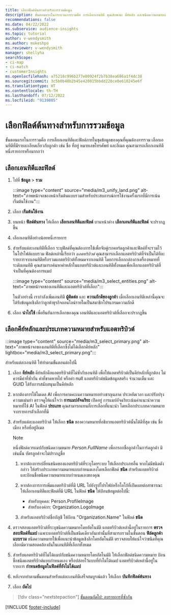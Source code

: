 ```yaml
---
title: เลือกฟิลด์ต้นทางสำหรับการรวมข้อมูล
description: ขั้นตอนแรกในกระบวนการรวมคือ การเลือกเอนทิตี คุณลักษณะ คีย์หลัก และชนิดความหมายเพื่อแมปข้อมูลกับโปรไฟล์ลูกค้าแบบรวม
recommendations: false
ms.date: 04/22/2022
ms.subservice: audience-insights
ms.topic: tutorial
author: v-wendysmith
ms.author: mukeshpo
ms.reviewer: v-wendysmith
manager: shellyha
searchScope:
- ci-map
- ci-match
- customerInsights
ms.openlocfilehash: a75218c996b277e00924f2b7b38ea686a1f4dc38
ms.sourcegitcommit: 3c5b0b40b2b45e420015bbdd228ce0e610245e6f
ms.translationtype: HT
ms.contentlocale: th-TH
ms.lasthandoff: 07/12/2022
ms.locfileid: "9139805"
---
```

# <a name="select-source-fields-for-data-unification"></a>เลือกฟิลด์ต้นทางสำหรับการรวมข้อมูล

ขั้นตอนแรกในการรวมคือ การเลือกเอนทิตีและฟิลด์ภายในชุดข้อมูลของคุณที่คุณต้องการรวม เลือกเอนทิตีที่มีรายละเอียดเกี่ยวกับลูกค้า เช่น ชื่อ ที่อยู่ หมายเลขโทรศัพท์ และอีเมล คุณสามารถเลือกเอนทิตีหนึ่งรายการหรือมากกว่า

## <a name="select-entities-and-fields"></a>เลือกเอนทิตีและฟิลด์

1. ไปที่ **ข้อมูล** > **รวม**

   :::image type="content" source="media/m3_unify_land.png" alt-text="ภาพหน้าจอของหน้าเริ่มต้นแบบรวมสำหรับประสบการณ์การใช้งานครั้งแรกที่มีการเน้นเริ่มต้นใช้งาน":::

1. เลือก **เริ่มต้นใช้งาน**

1. บนหน้า **ฟิลด์ต้นทาง** ให้เลือก **เลือกเอนทิตีและฟิลด์** บานหน้าต่าง **เลือกเอนทิตีและฟิลด์** จะปรากฏขึ้น

1. เลือกเอนทิตีอย่างน้อยหนึ่งรายการ

1. สำหรับแต่ละเอนทิตีที่เลือก ระบุฟิลด์ที่คุณต้องการใช้เพื่อจับคู่เรกคอร์ดลูกค้าและฟิลด์ที่จะรวมไว้ในโปรไฟล์แบบรวม ฟิลด์เหล่านี้เรียกว่า *แอตทริบิวต์* คุณสามารถเลือกแอตทริบิวต์ที่จำเป็นได้ทีละรายการจากเอนทิตีหรือรวมแอตทริบิวต์ทั้งหมดจากเอนทิตี โดยการเลือกกล่องกาเครื่องหมายที่ระดับเอนทิตี คุณสามารถค้นหาคำหลักในแอตทริบิวต์และเอนทิตีทั้งหมดเพื่อเลือกแอตทริบิวต์ที่จำเป็นที่คุณต้องการแมป

   :::image type="content" source="media/m3_select_entities.png" alt-text="ภาพหน้าจอของเอนทิตีและแอตทริบิวต์ที่เลือก":::

   ในตัวอย่างนี้ เรากำลังเพิ่มเอนทิตี **ผู้ติดต่อ** และ **ความภักดีของลูกค้า** เมื่อเลือกเอนทิตีเหล่านี้คุณจะได้รับข้อมูลเชิงลึกว่าลูกค้าธุรกิจออนไลน์รายใดเป็นสมาชิกโปรแกรมความภักดี

1. เลือก **นำไปใช้** เพื่อยืนยันการเลือกของคุณ เอนทิตีและแอตทริบิวต์ที่เลือกจะปรากฏขึ้น

## <a name="select-primary-key-and-semantic-type-for-attributes"></a>เลือกคีย์หลักและประเภทความหมายสำหรับแอตทริบิวต์

   :::image type="content" source="media/m3_select_primary.png" alt-text="ภาพหน้าจอของเอนทิตีที่เลือกซึ่งไม่ได้เลือกคีย์หลัก" lightbox="media/m3_select_primary.png":::

สำหรับแต่ละเอนทิตี ให้ทำตามขั้นตอนต่อไปนี้

1. เลือก **คีย์หลัก** คีย์หลักคือแอตทริบิวต์ที่ไม่ซ้ำกับเอนทิตี เพื่อให้แอตทริบิวต์เป็นคีย์หลักที่ถูกต้อง ไม่ควรมีค่าที่ซ้ำกัน ค่าที่ขาดหายไป หรือค่า null แอตทริบิวต์ชนิดข้อมูลสตริง จำนวนเต็ม และ GUID ได้รับการสนับสนุนเป็นคีย์หลัก

1. หากต้องการใช้โมเดล AI เพื่อการคาดคะเนความหมายอย่างชาญฉลาด ประหยัดเวลา และปรับปรุงความแม่นยำ ตรวจดูให้แน่ใจว่า **การแมปอัจฉริยะ** เปิดอยู่ การแมปอัจฉริยะเน้นคำแนะนำความหมายที่ใช้ AI ในฟิลด์ **ประเภท** คุณสามารถแทนที่การเลือกที่แนะนำ โดยเลือกประเภทความหมายจากรายการตัวเลือกที่มี

1. สำหรับแต่ละแอตทริบิวต์ ให้เลือก **ชนิด** ของความหมายที่อธิบายแอตทริบิวต์นั้นได้ดีที่สุด เช่น ชื่อ เมือง หรือที่อยู่อีเมล

   > [!NOTE]
   > หนึ่งฟิลด์ควรแมปกับชนิดความหมาย *Person.FullName* เพื่อกรอกชื่อลูกค้าในการ์ดลูกค้า มิเช่นนั้น บัตรลูกค้าจะไม่ปรากฏชื่อ

   1. หากต้องการเปลี่ยนชนิดของแอตทริบิวต์ที่ระบุโดยระบบ ให้เลือกประเภทอื่น หากไม่มีชนิดดังกล่าว ให้สร้างประเภทความหมายแบบกำหนดเองโดยเลือกฟิลด์ **ชนิด** สำหรับแอตทริบิวต์ และป้อนชื่อชนิดความหมายแบบกำหนดเองของคุณ

   1. หากต้องการการเพิ่มแอตทริบิวต์ที่มี URL ไปยังรูปโปรไฟล์หรือโลโก้ที่เปิดเผยต่อสาธารณะ ให้เลือกเอนทิตีและฟิลด์ที่มี URL ในฟิลด์ **ชนิด** ให้ป้อนข้อมูลต่อไปนี้:
      - สำหรับบุคคล: Person.ProfileImage
      - สำหรับองค์กร: Organization.LogoImage

   1. สำหรับแอตทริบิวต์ชื่อบัญชี ให้ป้อน "Organization.Name" ในฟิลด์ **ชนิด**

1. ตรวจสอบแอตทริบิวต์ที่ระบุชนิดความหมายโดยอัตโนมัติ แอตทริบิวต์เหล่านี้อยู่ในรายการ **ตรวจสอบฟิลด์ที่แมป** เฉพาะแอตทริบิวต์ที่เป็นชนิดเดียวกันเท่านั้นที่สามารถรวมในขั้นตอน **ฟิล์ดลูกค้าแบบรวม** ชนิดความหมายใช้เพื่อแนะนำข้อมูลเชิงลึกโดยอัตโนมัติ ตรวจสอบให้แน่ใจว่าชนิดที่คุณเลือกมีความสอดคล้องกันในเอนทิตีที่เลือกทั้งหมด

1. สำหรับแอตทริบิวต์ที่ไม่ได้แมปกับชนิดความหมายโดยอัตโนมัติ ให้เลือกฟิลด์ชนิดความหมาย ป้อนชื่อชนิดแอตทริบิวต์แบบกำหนดเอง หรือปล่อยไว้แบบที่ยังไม่ได้แมป แอตทริบิวต์เหล่านี้อยู่ในรายการ **กำหนดข้อมูลในฟิลด์ที่ยังไม่ได้แมป**

1. หลังจากทำตามขั้นตอนสำหรับแต่ละเอนทิตีเสร็จสมบูรณ์แล้ว ให้เลือก **บันทึกฟิลด์ต้นทาง**

1. เลือก **ถัดไป**

> [!div class="nextstepaction"]
> [ขั้นตอนถัดไป: ลบรายการที่ซ้ำกัน](remove-duplicates.md)

[!INCLUDE [footer-include](includes/footer-banner.md)]
